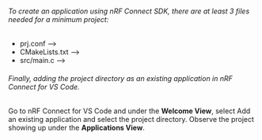 ###### To create an application using nRF Connect SDK, there are at least 3 files needed for a minimum project:
* prj.conf -->
* CMakeLists.txt -->
* src/main.c --> 

###### Finally, adding the project directory as an existing application in nRF Connect for VS Code.

Go to nRF Connect for VS Code and under the **Welcome View**, select Add an existing application and select the project directory. Observe the project showing up under the **Applications View**.